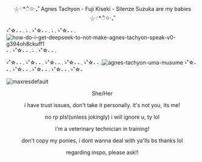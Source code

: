 <p align="center"> 𓇼𓏲*ੈ✩‧₊˚ Agnes Tachyon - Fuji Kiseki - Silenze Suzuka are my babies 𓇼𓏲*ੈ✩‧₊˚</p>

 ݁⋆˚☆˖ ˖ .  ݁˖ . ݁⋆˚☆˖ ˖ .  ݁˖ . ݁⋆˚☆˖ ˖ . ![how-do-i-get-deepseek-to-not-make-agnes-tachyon-speak-v0-g394oh8ckuff1](https://github.com/user-attachments/assets/e146a4dd-cfb0-42a0-bc14-78cb0bc0895d)
 ˖ . ݁⋆˚☆˖ ˖ .  ݁˖ . ݁⋆˚☆˖ ˖ . 
 

 ݁⋆˚☆˖ ˖ .  ݁⋆˚☆˖ ˖ .  ݁⋆˚☆˖ ˖ .  ݁⋆˚☆˖ ˖ . ݁⋆˚☆˖ ˖ .![agnes-tachyon-uma-musume](https://github.com/user-attachments/assets/1a81c3bf-fcbd-43d5-b363-3748f0db0908)  ݁⋆˚☆˖ ˖ .  ݁⋆˚☆˖ ˖ .  ݁⋆˚☆˖ ˖ . ݁⋆˚☆˖ ˖ . ݁⋆˚☆˖


 ![maxresdefault](https://github.com/user-attachments/assets/dc2adf48-f540-4856-806c-78c73774c594)





<p align="center">She/Her</p>
<p align="center"> i have trust issues, don't take it personally. it's not you, its me!
<p align="center"> no rp pls!(unless jokingly) i will ignore u, ty lol
 <p align="center"> i'm a veterinary technician in training!

<p align="center">don't copy my ponies, i dont wanna deal with ya'lls bs thanks lol </p>
<p align="center">regarding inspo, please ask!!</p>

